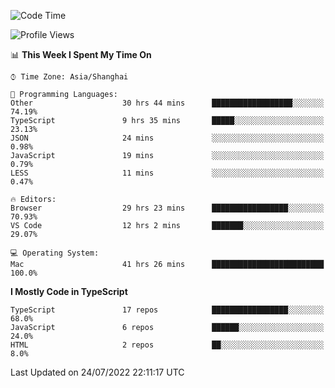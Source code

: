 <!--START_SECTION:waka-->
![Code Time](http://img.shields.io/badge/Code%20Time-0%20secs-blue)

![Profile Views](http://img.shields.io/badge/Profile%20Views-6-blue)

📊 **This Week I Spent My Time On** 

```text
⌚︎ Time Zone: Asia/Shanghai

💬 Programming Languages: 
Other                    30 hrs 44 mins      ██████████████████░░░░░░░   74.19% 
TypeScript               9 hrs 35 mins       █████░░░░░░░░░░░░░░░░░░░░   23.13% 
JSON                     24 mins             ░░░░░░░░░░░░░░░░░░░░░░░░░   0.98% 
JavaScript               19 mins             ░░░░░░░░░░░░░░░░░░░░░░░░░   0.79% 
LESS                     11 mins             ░░░░░░░░░░░░░░░░░░░░░░░░░   0.47%

🔥 Editors: 
Browser                  29 hrs 23 mins      █████████████████░░░░░░░░   70.93% 
VS Code                  12 hrs 2 mins       ███████░░░░░░░░░░░░░░░░░░   29.07%

💻 Operating System: 
Mac                      41 hrs 26 mins      █████████████████████████   100.0%

```

**I Mostly Code in TypeScript** 

```text
TypeScript               17 repos            █████████████████░░░░░░░░   68.0% 
JavaScript               6 repos             ██████░░░░░░░░░░░░░░░░░░░   24.0% 
HTML                     2 repos             ██░░░░░░░░░░░░░░░░░░░░░░░   8.0%

```



 Last Updated on 24/07/2022 22:11:17 UTC
<!--END_SECTION:waka-->
